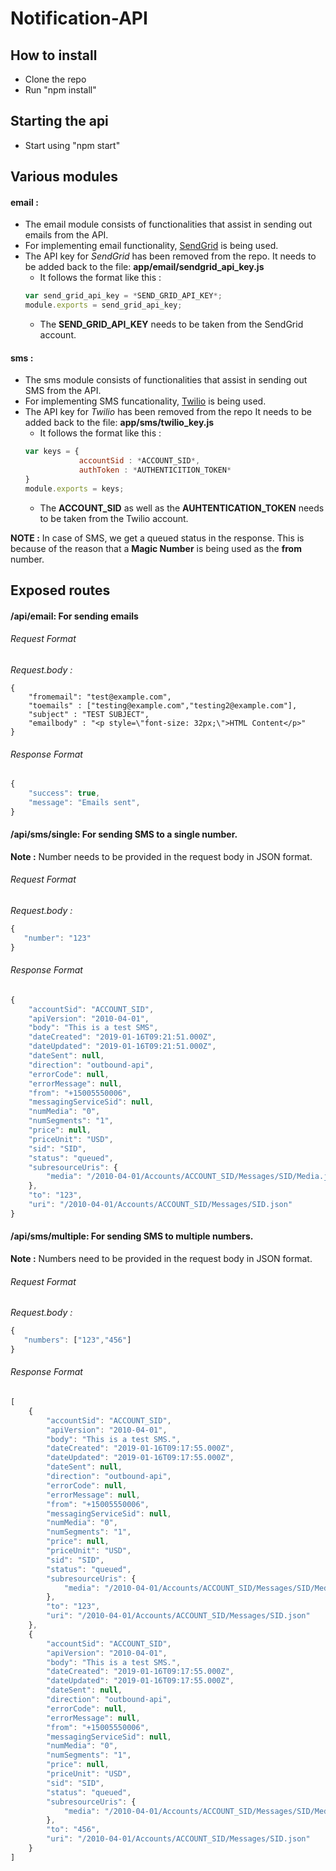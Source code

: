 # Notification-API

## How to install
* Clone the repo
* Run "npm install"

## Starting the api
* Start using "npm start"

## Various modules
#### email :
  * The email module consists of functionalities that assist in sending out emails from the API.
  * For implementing email functionality, [SendGrid](https://sendgrid.com/) is being used.
  * The API key for *SendGrid* has been removed from the repo. It needs to be added back to the file: **app/email/sendgrid_api_key.js**
    * It follows the format like this :
    ```javascript
    var send_grid_api_key = *SEND_GRID_API_KEY*;
    module.exports = send_grid_api_key;
    ```
    * The **SEND_GRID_API_KEY** needs to be taken from the SendGrid account.

#### sms :
  * The sms module consists of functionalities that assist in sending out SMS from the API.
  * For implementing SMS funcationality, [Twilio](https://www.twilio.com/) is being used.
  * The API key for *Twilio* has been removed from the repo It needs to be added back to the file: **app/sms/twilio_key.js**
    * It follows the format like this :
    ```javascript
    var keys = {
                accountSid : *ACCOUNT_SID*,
                authToken : *AUTHENTICITION_TOKEN*
    }
    module.exports = keys;
    ```
    * The **ACCOUNT_SID** as well as the **AUHTENTICATION_TOKEN** needs to be taken from the Twilio account.

**NOTE :** In case of SMS, we get a queued status in the response. This is because of the reason that a **Magic Number** is being used as the **from** number.

## Exposed routes

#### /api/email: For sending emails
###### Request Format 
*Request.body :* 
```javascipt
{
    "fromemail": "test@example.com",
    "toemails" : ["testing@example.com","testing2@example.com"],
    "subject" : "TEST SUBJECT",
    "emailbody" : "<p style=\"font-size: 32px;\">HTML Content</p>"
}
```
###### Response Format
```javascript
{
    "success": true,
    "message": "Emails sent",
}

```
#### /api/sms/single: For sending SMS to a single number.
**Note :** Number needs to be provided in the request body in JSON format.
###### Request Format
*Request.body :* 
```javascript
{
   "number": "123"
} 
```
###### Response Format
```javascript
{
    "accountSid": "ACCOUNT_SID",
    "apiVersion": "2010-04-01",
    "body": "This is a test SMS",
    "dateCreated": "2019-01-16T09:21:51.000Z",
    "dateUpdated": "2019-01-16T09:21:51.000Z",
    "dateSent": null,
    "direction": "outbound-api",
    "errorCode": null,
    "errorMessage": null,
    "from": "+15005550006",
    "messagingServiceSid": null,
    "numMedia": "0",
    "numSegments": "1",
    "price": null,
    "priceUnit": "USD",
    "sid": "SID",
    "status": "queued",
    "subresourceUris": {
        "media": "/2010-04-01/Accounts/ACCOUNT_SID/Messages/SID/Media.json"
    },
    "to": "123",
    "uri": "/2010-04-01/Accounts/ACCOUNT_SID/Messages/SID.json"
}
```


#### /api/sms/multiple: For sending SMS to multiple numbers.
**Note :** Numbers need to be provided in the request body in JSON format.
###### Request Format
*Request.body :* 
```javascript
{
   "numbers": ["123","456"] 
}
```
###### Response Format
```javascript
[
    {
        "accountSid": "ACCOUNT_SID",
        "apiVersion": "2010-04-01",
        "body": "This is a test SMS.",
        "dateCreated": "2019-01-16T09:17:55.000Z",
        "dateUpdated": "2019-01-16T09:17:55.000Z",
        "dateSent": null,
        "direction": "outbound-api",
        "errorCode": null,
        "errorMessage": null,
        "from": "+15005550006",
        "messagingServiceSid": null,
        "numMedia": "0",
        "numSegments": "1",
        "price": null,
        "priceUnit": "USD",
        "sid": "SID",
        "status": "queued",
        "subresourceUris": {
            "media": "/2010-04-01/Accounts/ACCOUNT_SID/Messages/SID/Media.json"
        },
        "to": "123",
        "uri": "/2010-04-01/Accounts/ACCOUNT_SID/Messages/SID.json"
    },
    {
        "accountSid": "ACCOUNT_SID",
        "apiVersion": "2010-04-01",
        "body": "This is a test SMS.",
        "dateCreated": "2019-01-16T09:17:55.000Z",
        "dateUpdated": "2019-01-16T09:17:55.000Z",
        "dateSent": null,
        "direction": "outbound-api",
        "errorCode": null,
        "errorMessage": null,
        "from": "+15005550006",
        "messagingServiceSid": null,
        "numMedia": "0",
        "numSegments": "1",
        "price": null,
        "priceUnit": "USD",
        "sid": "SID",
        "status": "queued",
        "subresourceUris": {
            "media": "/2010-04-01/Accounts/ACCOUNT_SID/Messages/SID/Media.json"
        },
        "to": "456",
        "uri": "/2010-04-01/Accounts/ACCOUNT_SID/Messages/SID.json"
    }
]
```



